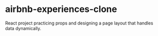 ﻿# airbnb-experiences-clone

React project practicing props and designing a page layout that handles data dynamically.
